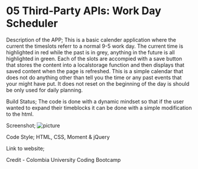 # 05 Third-Party APIs: Work Day Scheduler

Description of the APP;
This is a basic calender application where the current the timeslots referr to a normal 9-5 work day. The current time is highlighted in red while the past is in grey, anything in the future is all highlighted in green. Each of the slots are accompied with a save button that stores the content into a localstorage function and then displays that saved content when the page is refreshed. This is a simple calendar that does not do anything other than tell you the time or any past events that your might have put. It does not reset on the beginning of the day is should be only used for daily planning.

Build Status; The code is done with a dynamic mindset so that if the user wanted to expand their timeblocks it can be done with a simple modification to the html.

Screenshot;
![picture](Assets/images/sceenshot.PNG)

Code Style; HTML, CSS, Moment & jQuery

Link to website;

Credit - Colombia University Coding Bootcamp
